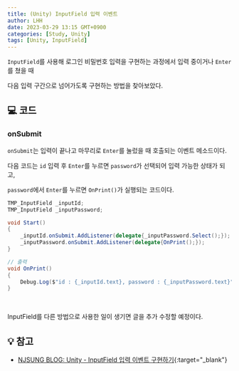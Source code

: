 ```yaml
---
title: (Unity) InputField 입력 이벤트
author: LHH
date: 2023-03-29 13:15 GMT+0900
categories: [Study, Unity]
tags: [Unity, InputField]
---
```


`InputField`를 사용해 로그인 비밀번호 입력을 구현하는 과정에서 입력 중이거나 `Enter`를 쳤을 때

다음 입력 구간으로 넘어가도록 구현하는 방법을 찾아보았다.

## 💻 코드
### onSubmit
`onSubmit`는 입력이 끝나고 마무리로 `Enter`를 눌렀을 때 호출되는 이벤트 메소드이다.

다음 코드는 `id` 입력 후 `Enter`를 누르면 `password`가 선택되어 입력 가능한 상태가 되고,

`password`에서 `Enter`를 누르면 `OnPrint()`가 실행되는 코드이다.
```cs
TMP_InputField _inputId;
TMP_InputField _inputPassword;

void Start()
{
    _inputId.onSubmit.AddListener(delegate{_inputPassword.Select();});
    _inputPassword.onSubmit.AddListener(delegate{OnPrint();});
}

// 출력
void OnPrint()
{
    Debug.Log($"id : {_inputId.text}, password : {_inputPassword.text}");
}
```
<br>

InputField를 다른 방법으로 사용한 일이 생기면 글을 추가 수정할 예정이다.

## 💡 참고
- [NJSUNG BLOG: Unity - InputField 입력 이벤트 구현하기](https://naakjii.tistory.com/83){:target="_blank"}